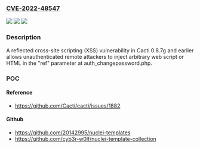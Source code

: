 ### [CVE-2022-48547](https://cve.mitre.org/cgi-bin/cvename.cgi?name=CVE-2022-48547)
![](https://img.shields.io/static/v1?label=Product&message=n%2Fa&color=blue)
![](https://img.shields.io/static/v1?label=Version&message=n%2Fa&color=blue)
![](https://img.shields.io/static/v1?label=Vulnerability&message=n%2Fa&color=brighgreen)

### Description

A reflected cross-site scripting (XSS) vulnerability in Cacti 0.8.7g and earlier allows unauthenticated remote attackers to inject arbitrary web script or HTML in the "ref" parameter at auth_changepassword.php.

### POC

#### Reference
- https://github.com/Cacti/cacti/issues/1882

#### Github
- https://github.com/20142995/nuclei-templates
- https://github.com/cyb3r-w0lf/nuclei-template-collection

